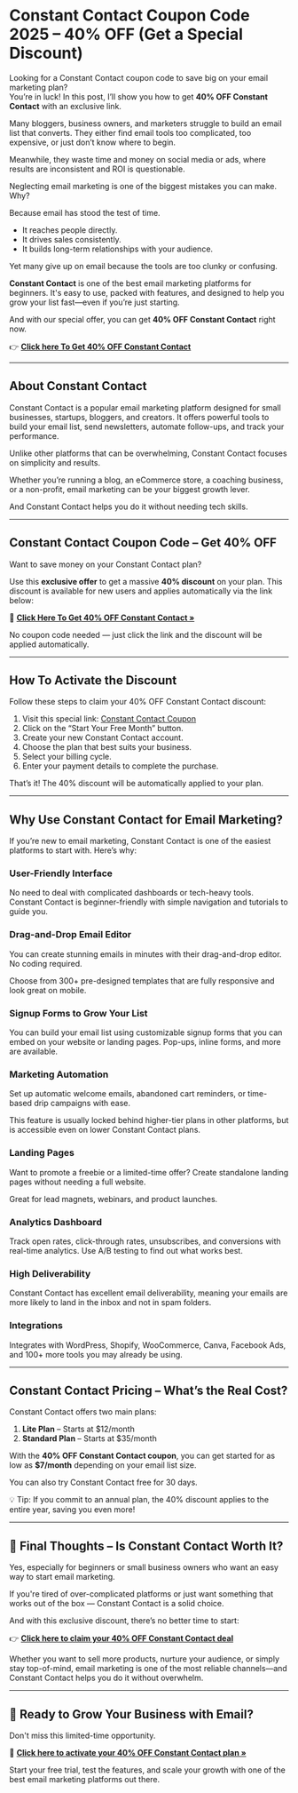 # Constant Contact Coupon Code 2025 – 40% OFF (Get a Special Discount)

Looking for a Constant Contact coupon code to save big on your email marketing plan?  
You’re in luck! In this post, I’ll show you how to get **40% OFF Constant Contact** with an exclusive link.

Many bloggers, business owners, and marketers struggle to build an email list that converts. They either find email tools too complicated, too expensive, or just don’t know where to begin.

Meanwhile, they waste time and money on social media or ads, where results are inconsistent and ROI is questionable.

Neglecting email marketing is one of the biggest mistakes you can make. Why?

Because email has stood the test of time.

- It reaches people directly.
- It drives sales consistently.
- It builds long-term relationships with your audience.

Yet many give up on email because the tools are too clunky or confusing.

**Constant Contact** is one of the best email marketing platforms for beginners. It's easy to use, packed with features, and designed to help you grow your list fast—even if you’re just starting.

And with our special offer, you can get **40% OFF Constant Contact** right now.

👉 **[Click here To Get 40% OFF Constant Contact](https://constant-contact.ibfwsl.net/c/1400252/1015499/3411)**

---

## About Constant Contact

Constant Contact is a popular email marketing platform designed for small businesses, startups, bloggers, and creators. It offers powerful tools to build your email list, send newsletters, automate follow-ups, and track your performance.

Unlike other platforms that can be overwhelming, Constant Contact focuses on simplicity and results.

Whether you’re running a blog, an eCommerce store, a coaching business, or a non-profit, email marketing can be your biggest growth lever.

And Constant Contact helps you do it without needing tech skills.

---

## Constant Contact Coupon Code – Get 40% OFF

Want to save money on your Constant Contact plan?

Use this **exclusive offer** to get a massive **40% discount** on your plan. This discount is available for new users and applies automatically via the link below:

🎉 **[Click Here To Get 40% OFF Constant Contact »](https://constant-contact.ibfwsl.net/c/1400252/1015499/3411)**

No coupon code needed — just click the link and the discount will be applied automatically.

---

## How To Activate the Discount

Follow these steps to claim your 40% OFF Constant Contact discount:

1. Visit this special link: [Constant Contact Coupon](https://constant-contact.ibfwsl.net/c/1400252/1015499/3411)
2. Click on the “Start Your Free Month” button.
3. Create your new Constant Contact account.
4. Choose the plan that best suits your business.
5. Select your billing cycle.
6. Enter your payment details to complete the purchase.

That’s it! The 40% discount will be automatically applied to your plan.

---

## Why Use Constant Contact for Email Marketing?

If you’re new to email marketing, Constant Contact is one of the easiest platforms to start with. Here’s why:

### User-Friendly Interface

No need to deal with complicated dashboards or tech-heavy tools. Constant Contact is beginner-friendly with simple navigation and tutorials to guide you.

### Drag-and-Drop Email Editor

You can create stunning emails in minutes with their drag-and-drop editor. No coding required.

Choose from 300+ pre-designed templates that are fully responsive and look great on mobile.

### Signup Forms to Grow Your List

You can build your email list using customizable signup forms that you can embed on your website or landing pages. Pop-ups, inline forms, and more are available.

### Marketing Automation

Set up automatic welcome emails, abandoned cart reminders, or time-based drip campaigns with ease.

This feature is usually locked behind higher-tier plans in other platforms, but is accessible even on lower Constant Contact plans.

### Landing Pages

Want to promote a freebie or a limited-time offer? Create standalone landing pages without needing a full website.

Great for lead magnets, webinars, and product launches.

### Analytics Dashboard

Track open rates, click-through rates, unsubscribes, and conversions with real-time analytics. Use A/B testing to find out what works best.

### High Deliverability

Constant Contact has excellent email deliverability, meaning your emails are more likely to land in the inbox and not in spam folders.

### Integrations

Integrates with WordPress, Shopify, WooCommerce, Canva, Facebook Ads, and 100+ more tools you may already be using.

---

## Constant Contact Pricing – What’s the Real Cost?

Constant Contact offers two main plans:

1. **Lite Plan** – Starts at $12/month
2. **Standard Plan** – Starts at $35/month

With the **40% OFF Constant Contact coupon**, you can get started for as low as **$7/month** depending on your email list size.

You can also try Constant Contact free for 30 days.

💡 Tip: If you commit to an annual plan, the 40% discount applies to the entire year, saving you even more!

---

## 🧠 Final Thoughts – Is Constant Contact Worth It?

Yes, especially for beginners or small business owners who want an easy way to start email marketing.

If you're tired of over-complicated platforms or just want something that works out of the box — Constant Contact is a solid choice.

And with this exclusive discount, there’s no better time to start:

👉 **[Click here to claim your 40% OFF Constant Contact deal](https://constant-contact.ibfwsl.net/c/1400252/1015499/3411)**

Whether you want to sell more products, nurture your audience, or simply stay top-of-mind, email marketing is one of the most reliable channels—and Constant Contact helps you do it without overwhelm.

---

## 👋 Ready to Grow Your Business with Email?

Don't miss this limited-time opportunity.

🎯 **[Click here to activate your 40% OFF Constant Contact plan »](https://constant-contact.ibfwsl.net/c/1400252/1015499/3411)**

Start your free trial, test the features, and scale your growth with one of the best email marketing platforms out there.
